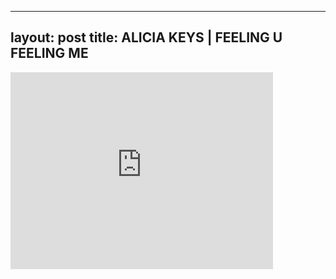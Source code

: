 

---
layout: post
title: ALICIA KEYS | FEELING U FEELING ME
---


<div class="output"><iframe width="420" height="315" src="http://www.youtube.com/embed/VtZqN8iXelc" frameborder="0" allowfullscreen></iframe></div>

